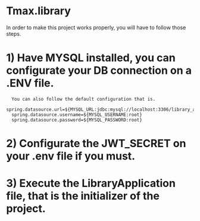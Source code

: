 # Tmax.library

In order to make this project works properly, you will have to follow those steps.

# 1) Have MYSQL installed, you can configurate your DB connection on a .ENV file.
      You can also follow the default configuration that is.
      spring.datasource.url=${MYSQL_URL:jdbc:mysql://localhost:3306/library_api}
      spring.datasource.username=${MYSQL_USERNAME:root}
      spring.datasource.password=${MYSQL_PASSWORD:root}

# 2) Configurate the JWT_SECRET on your .env file if you must.

# 3) Execute the LibraryApplication file, that is the initializer of the project.

